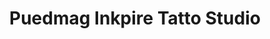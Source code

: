 ---
title: "Puedmag Inkpire Tatto Studio"
url: /toronto/puedmag-inkpire-tatto-studio/
shop: Tattoo
---